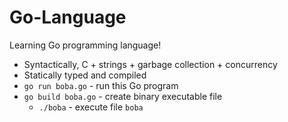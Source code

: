 # Go-Language
Learning Go programming language!
- Syntactically, C + strings + garbage collection + concurrency
- Statically typed and compiled
- `go run boba.go` - run this Go program
- `go build boba.go` - create binary executable file
  - `./boba` - execute file `boba`